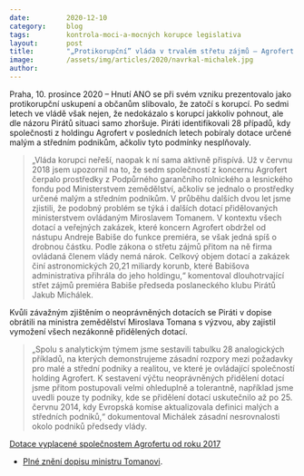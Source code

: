 ```yaml
---
date:         2020-12-10
category:     blog
tags:         kontrola-moci-a-mocných korupce legislativa
layout:       post
title:        "„Protikorupční” vláda v trvalém střetu zájmů – Agrofert ukousl už přes 20 miliard z peněz lidí, Čapáků jsou desítky"
image:        /assets/img/articles/2020/navrkal-michalek.jpg
author:       
---
```



Praha, 10. prosince 2020 – Hnutí ANO se při svém vzniku prezentovalo jako protikorupční uskupení a občanům slibovalo, že zatočí s korupcí. Po sedmi letech ve vládě však nejen, že nedokázalo s korupcí jakkoliv pohnout, ale dle názoru Pirátů situaci samo zhoršuje. Piráti identifikovali 28 případů, kdy společnosti z holdingu Agrofert v posledních letech pobíraly dotace určené malým a středním podnikům, ačkoliv tyto podmínky nesplňovaly. 

> „Vláda korupci neřeší, naopak k ní sama aktivně přispívá. Už v červnu 2018 jsem upozornil na to, že sedm společností z koncernu Agrofert čerpalo prostředky z Podpůrného garančního rolnického a lesnického fondu pod Ministerstvem zemědělství, ačkoliv se jednalo o prostředky určené malým a středním podnikům. V průběhu dalších dvou let jsme zjistili, že podobný problém se týká i dalších dotací přidělovaných ministerstvem ovládaným Miroslavem Tomanem. V kontextu všech dotací a veřejných zakázek, které koncern Agrofert obdržel od nástupu Andreje Babiše do funkce premiéra, se však jedná spíš o drobnou částku. Podle zákona o střetu zájmů přitom na ně firma ovládaná členem vlády nemá nárok. Celkový objem dotací a zakázek činí astronomických 20,21 miliardy korunb, které Babišova administrativa přihrála do jeho holdingu,“ komentoval dlouhotrvající střet zájmů premiéra Babiše předseda poslaneckého klubu Pirátů Jakub Michálek.

Kvůli závažným zjištěním o neoprávněných dotacích se Piráti v dopise obrátili na ministra zemědělství Miroslava Tomana s výzvou, aby zajistil vymožení všech nezákonně přidělených dotací.

> „Spolu s analytickým týmem jsme sestavili tabulku 28 analogických příkladů, na kterých demonstrujeme zásadní rozpory mezi požadavky pro malé a střední podniky a realitou, ve které je ovládající společností holding Agrofert. K sestavení výčtu neoprávněných přidělení dotací jsme přitom postupovali velmi ohleduplně a tolerantně, například jsme uvedli pouze ty podniky, kde se přidělení dotací uskutečnilo až po 25. červnu 2014, kdy Evropská komise aktualizovala definici malých a středních podniků,“ dokumentoval Michálek zásadní nesrovnalosti okolo podniků předsedy vlády.

[Dotace vyplacené společnostem Agrofertu od roku 2017](https://pirati.cz/assets/img/articles/2020/graf1_color_final_def.jpg)

* [Plné znění dopisu ministru Tomanovi](https://pirati.cz/assets/pdf/Dopis-Michalek-Toman.pdf).
